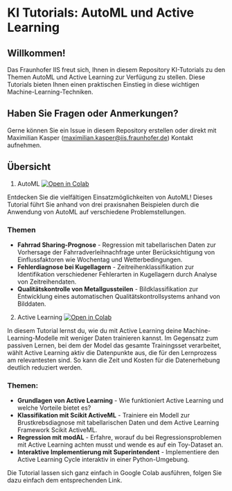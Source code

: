 # KI Tutorials: AutoML und Active Learning
## Willkommen!

Das Fraunhofer IIS freut sich, Ihnen in diesem Repository KI-Tutorials zu den Themen AutoML und Active Learning zur Verfügung zu stellen. Diese Tutorials bieten Ihnen einen praktischen Einstieg in diese wichtigen Machine-Learning-Techniken.

## Haben Sie Fragen oder Anmerkungen?

Gerne können Sie ein Issue in diesem Repository erstellen oder direkt mit Maximilian Kasper (maximilian.kasper@iis.fraunhofer.de) Kontakt aufnehmen.

## Übersicht

1. AutoML [![Open in Colab](https://colab.research.google.com/assets/colab-badge.svg)](https://colab.research.google.com/github//IIS-KI-Tutorials/KI-Tutorials/blob/main/AutoML_Tutorials.ipynb)

Entdecken Sie die vielfältigen Einsatzmöglichkeiten von AutoML! Dieses Tutorial führt Sie anhand von drei praxisnahen Beispielen durch die Anwendung von AutoML auf verschiedene Problemstellungen.

### Themen
- **Fahrrad Sharing-Prognose** - Regression mit tabellarischen Daten zur Vorhersage der Fahrradverleihnachfrage unter Berücksichtigung von Einflussfaktoren wie Wochentag und Wetterbedingungen.
- **Fehlerdiagnose bei Kugellagern** - Zeitreihenklassifikation zur Identifikation verschiedener Fehlerarten in Kugellagern durch Analyse von Zeitreihendaten.
- **Qualitätskontrolle von Metallgussteilen** - Bildklassifikation zur Entwicklung eines automatischen Qualitätskontrollsystems anhand von Bilddaten.

2. Active Learning [![Open in Colab](https://colab.research.google.com/assets/colab-badge.svg)](https://colab.research.google.com/github//IIS-KI-Tutorials/KI-Tutorials/blob/main/Active_Learning_Tutorials.ipynb)

In diesem Tutorial lernst du, wie du mit Active Learning deine Machine-Learning-Modelle mit weniger Daten trainieren kannst. Im Gegensatz zum passiven Lernen, bei dem der Model das gesamte Trainingsset verarbeitet, wählt Active Learning aktiv die Datenpunkte aus, die für den Lernprozess am relevantesten sind. So kann die Zeit und Kosten für die Datenerhebung deutlich reduziert werden.

### Themen:
- **Grundlagen von Active Learning** - Wie funktioniert Active Learning und welche Vorteile bietet es?
- **Klassifikation mit Scikit ActiveML** - Trainiere ein Modell zur Brustkrebsdiagnose mit tabellarischen Daten und dem Active Learning Framework Scikit ActiveML.
- **Regression mit modAL** - Erfahre, worauf du bei Regressionsproblemen mit Active Learning achten musst und wende es auf ein Toy-Dataset an.
- **Interaktive Implementierung mit Superintendent** - Implementiere den Active Learning Cycle interaktiv in einer Python-Umgebung.







Die Tutorial lassen sich ganz einfach in Google Colab ausführen, folgen Sie dazu einfach dem entsprechenden Link.